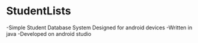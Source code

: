 # StudentLists
-Simple Student Database System Designed for android devices
-Written in java
-Developed on android studio
